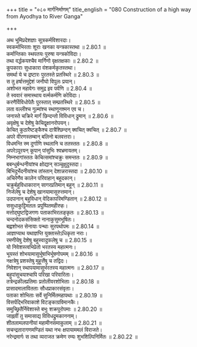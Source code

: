 +++
title = "०८० मार्गनिर्माणम्"
title_english = "080 Construction of a high way from Ayodhya to River Ganga"

+++

अथ भूमिप्रदेशज्ञाः सूत्रकर्मविशारदाः।  
स्वकर्माभिरताः शूराः खनका यन्त्रकास्तथा ॥ 2.80.1 ॥   
कर्मान्तिकाः स्थपतयः पुरुषा यन्त्रकोविदाः।  
तथा वर्द्धकयश्चैव मार्गिणो वृक्षतक्षकाः ॥ 2.80.2 ॥   
कूपकाराः सुधाकारा वंशकर्मकृतस्तथा।  
समर्था ये च द्रष्टारः पुरतस्ते प्रतस्थिरे ॥ 2.80.3 ॥   
स तु हर्षात्तमुद्देशं जनौघो विपुलः प्रयान्।  
अशोभत महावेगः समुद्र इव पर्वणि ॥ 2.80.4 ॥   
ते स्ववारं समास्थाय वर्त्मकर्मणि कोविदाः।  
करणैर्विविधोपेतैः पुरस्तात् सम्प्रतस्थिरे ॥ 2.80.5 ॥   
लता वल्लीश्च गुल्मांश्च स्थाणूनश्मन एव च।  
जनास्ते चक्रिरे मार्गं छिन्दन्तो विविधान् द्रुमान् ॥ 2.80.6 ॥   
अवृक्षेषु च देशेषु केचिद्वृक्षानरोपयन्।  
केचित् कुठारैष्टङ्कैश्च दात्रैश्छिन्दन् क्वचित् क्वचित् ॥ 2.80.7 ॥   
अपरे वीरणस्तम्बान् बलिनो बलवत्तराः।  
विधमन्ति स्म दुर्गाणि स्थलानि च ततस्ततः ॥ 2.80.8 ॥   
अपरेऽपूरयन् कूपान् पांसुभिः श्वभ्रमायतम्।  
निम्नभागांस्ततः केचित्समांश्चक्रुः समन्ततः ॥ 2.80.9 ॥   
बबन्धुर्बन्धनीयांश्च क्षोद्यान् सञ्चुक्षुदुस्तदा।  
बिभिदुर्भेदनीयांश्च तांस्तान् देशान्नरास्तदा ॥ 2.80.10 ॥   
अचिरेणैव कालेन परिवाहान् बहूदकान्।  
चक्रुर्बहुविधाकारान् सागरप्रतिमान् बहून् ॥ 2.80.11 ॥   
निर्जलेषु च देशेषु खानयामासुरुत्तमान्।  
उदपानान् बहुविधान् वेदिकापरिमण्डितान् ॥ 2.80.12 ॥   
ससुधाकुट्टिमतलः प्रपुष्पितमहीरुहः।  
मत्तोद्घुष्टद्विजगणः पताकाभिरलङ्कृतः ॥ 2.80.13 ॥   
चन्दनोदकसंसिक्तो नानाकुसुमभूषितः।  
बह्वशोभत सेनायाः पन्थाः सुरपथोपमः ॥ 2.80.14 ॥   
आज्ञाप्याथ यथाज्ञप्ति युक्तास्तेऽधिकृता नराः।  
रमणीयेषु देशेषु बहुस्वादुफलेषु च ॥ 2.80.15 ॥   
यो निवेशस्त्वभिप्रेतो भरतस्य महात्मनः।  
भूयस्तं शोभयामासुर्भूषाभिर्भूषणोपमम् ॥ 2.80.16 ॥   
नक्षत्रेषु प्रशस्तेषु मुहूर्त्तेषु च तद्विदः।  
निवेशान् स्थापयामासुर्भरतस्य महात्मनः ॥ 2.80.17 ॥   
बहुपांसुचयाश्चापि परिखा परिवारिताः।  
तत्रेन्द्रकीलप्रतिमाः प्रतोलीवरशोभिताः ॥ 2.80.18 ॥   
प्रासादमालावितताः सौधप्राकारसंवृताः।  
पताका शोभिताः सर्वे सुनिर्मितमहापथाः ॥ 2.80.19 ॥   
विसर्पद्भिरिवाकाशे विटङ्काग्रविमानकैः।  
समुच्छ्रितैर्निवेशास्ते बभुः शक्रपुरोपमाः ॥ 2.80.20 ॥   
जाह्नवीं तु समासाद्य विविधद्रुमकाननाम्।  
शीतलामलपानीयां महामीनसमाकुलाम् ॥ 2.80.21 ॥   
सचन्द्रतारागणमण्डितं यथा नभः क्षपायाममलं विराजते।  
नरेन्द्रमार्गः स तथा व्यराजत क्रमेण रम्यः शुभशिल्पिनिर्मितः ॥ 2.80.22 ॥   
